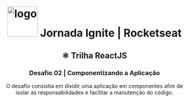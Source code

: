 <h1 align="center">
<img src="https://discover.fcamara.dev/wp-content/themes/fcamara/img/rocket/guindaste_body.png" alt="logo" width="80"> Jornada Ignite | Rocketseat
</h1>
<h2 align="center">⚛️ Trilha ReactJS</h2>
<h3 align="center">Desafio 02 |  Componentizando a Aplicação</h3>
<p align="center">O desafio consistia em dividir uma aplicação em componentes afim de isolar as responsabilidades e facilitar a manutenção do código.</p>
